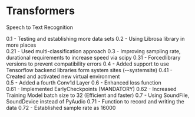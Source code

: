 # Transformers
Speech to Text Recognition 

0.1   - Testing and establishing more data sets 
0.2   - Using Librosa library in more places  
0.21  - Used multi-classification approach 
0.3   - Improving sampling rate, durational requirements to increase speed via scipy 
0.31   - Forcedlibrary versions to prevent compatibility errors 
0.4   - Added support to use Tensorflow backend libraries form system sites (--systemsite) 
0.41  - Created and activated new virtual environment  
0.5  - Added a fourth Conv1d Layer 
0.6   - Enhanced loss function  
0.61   - Implemented EarlyCheckpoints (MANDATORY) 
0.62  -  Increased Training Model batch size to 32 (Efficient and faster) 
0.7   - Using SoundFile, SoundDevice instead of PyAudio 
0.71   - Function to record and writing the data 
0.72   - Established sample rate as 16000
